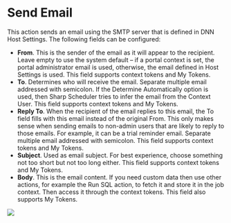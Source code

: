 # Send Email

This action sends an email using the SMTP server that is defined in DNN Host Settings. The following fields can be configured:

* **From**. This is the sender of the email as it will appear to the recipient. Leave empty to use the system default – if a portal context is set, the portal administrator email is used, otherwise, the email defined in Host Settings is used. This field supports context tokens and My Tokens.
* **To**. Determines who will receive the email. Separate multiple email addressed with semicolon. If the Determine Automatically option is used, then Sharp Scheduler tries to infer the email from the Context User. This field supports context tokens and My Tokens.
* **Reply To**. When the recipient of the email replies to this email, the To field fills with this email instead of the original From. This only makes sense when sending emails to non-admin users that are likely to reply to those emails. For example, it can be a trial reminder email. Separate multiple email addressed with semicolon. This field supports context tokens and My Tokens.
* **Subject**. Used as email subject. For best experience, choose something not too short but not too long either. This field supports context tokens and My Tokens.
* **Body**. This is the email content. If you need custom data then use other actions, for example the Run SQL action, to fetch it and store it in the job context. Then access it through the context tokens. This field also supports My Tokens.

![](//static.dnnsharp.com/documentation/send_email.png)

